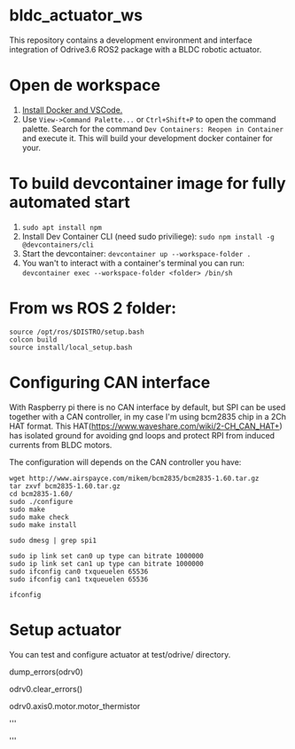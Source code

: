 # bldc_actuator_ws
This repository contains a development environment and interface integration of Odrive3.6 ROS2 package with a BLDC robotic actuator.


# Open de workspace

1. [Install Docker and VSCode.](https://docs.ros.org/en/humble/How-To-Guides/Setup-ROS-2-with-VSCode-and-Docker-Container.html)
2. Use `View->Command Palette...` or `Ctrl+Shift+P` to open the command palette. Search for the command `Dev Containers: Reopen in Container` and execute it. This will build your development docker container for your. 

# To build devcontainer image for fully automated start
1. `sudo apt install npm`
2. Install Dev Container CLI (need sudo priviliege): `sudo npm install -g @devcontainers/cli`
3. Start the devcontainer: `devcontainer up --workspace-folder .` 
4. You wan't to interact with a container's terminal you can run: `devcontainer exec --workspace-folder <folder> /bin/sh`


# From ws ROS 2 folder:

```
source /opt/ros/$DISTRO/setup.bash
colcon build
source install/local_setup.bash
```


# Configuring CAN interface

With Raspberry pi there is no CAN interface by default, but SPI can be used together with a CAN controller, in my case I'm using bcm2835 chip in a 2Ch HAT format. This HAT(https://www.waveshare.com/wiki/2-CH_CAN_HAT+) has isolated ground for avoiding gnd loops and protect RPI from induced currents from BLDC motors.

The configuration will depends on the CAN controller you have:

```
wget http://www.airspayce.com/mikem/bcm2835/bcm2835-1.60.tar.gz
tar zxvf bcm2835-1.60.tar.gz 
cd bcm2835-1.60/
sudo ./configure
sudo make
sudo make check
sudo make install

sudo dmesg | grep spi1

sudo ip link set can0 up type can bitrate 1000000
sudo ip link set can1 up type can bitrate 1000000
sudo ifconfig can0 txqueuelen 65536
sudo ifconfig can1 txqueuelen 65536

ifconfig

```


# Setup actuator

You can test and configure actuator at test/odrive/ directory.

dump_errors(odrv0)

odrv0.clear_errors()

odrv0.axis0.motor.motor_thermistor

'''

'''

